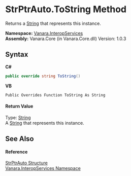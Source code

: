 # StrPtrAuto.ToString Method 
 

Returns a <a href="http://msdn2.microsoft.com/en-us/library/s1wwdcbf" target="_blank">String</a> that represents this instance.

**Namespace:**&nbsp;<a href="46913109-b3e0-3b59-6f7f-071f8aa90bf0">Vanara.InteropServices</a><br />**Assembly:**&nbsp;Vanara.Core (in Vanara.Core.dll) Version: 1.0.3

## Syntax

**C#**<br />
``` C#
public override string ToString()
```

**VB**<br />
``` VB
Public Overrides Function ToString As String
```


#### Return Value
Type: <a href="http://msdn2.microsoft.com/en-us/library/s1wwdcbf" target="_blank">String</a><br />A <a href="http://msdn2.microsoft.com/en-us/library/s1wwdcbf" target="_blank">String</a> that represents this instance.

## See Also


#### Reference
<a href="d1c625ba-88b0-bc01-fb99-e4c38b21098b">StrPtrAuto Structure</a><br /><a href="46913109-b3e0-3b59-6f7f-071f8aa90bf0">Vanara.InteropServices Namespace</a><br />